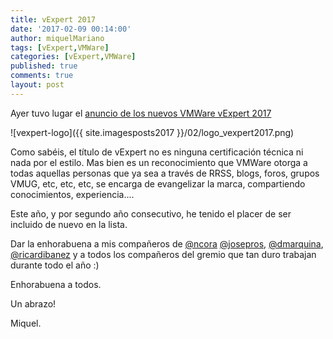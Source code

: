 ```yaml
---
title: vExpert 2017
date: '2017-02-09 00:14:00'
author: miquelMariano
tags: [vExpert,VMWare]
categories: [vExpert,VMWare]
published: true
comments: true
layout: post
---
```


Ayer tuvo lugar el [anuncio de los nuevos VMWare vExpert 2017](https://blogs.vmware.com/vmtn/2017/02/vexpert-2017-award-announcement.html)

![vexpert-logo]({{ site.imagesposts2017 }}/02/logo_vexpert2017.png)

Como sabéis, el título de vExpert no es ninguna certificación técnica ni nada por el estilo. Mas bien es un reconocimiento que VMWare otorga a todas aquellas personas que ya sea a través de RRSS, blogs, foros, grupos VMUG, etc, etc, etc, se encarga de evangelizar la marca, compartiendo conocimientos, experiencia....

Este año, y por segundo año consecutivo, he tenido el placer de ser incluido de nuevo en la lista.

Dar la enhorabuena a mis compañeros de [@ncora](https://twitter.com/ncora) [@josepros](https://twitter.com/josepros), [@dmarquina](https://twitter.com/dmarquina), [@ricardibanez](https://twitter.com/ricardibanez) y a todos los compañeros del gremio que tan duro trabajan durante todo el año :)

Enhorabuena a todos.

Un abrazo!

Miquel.

